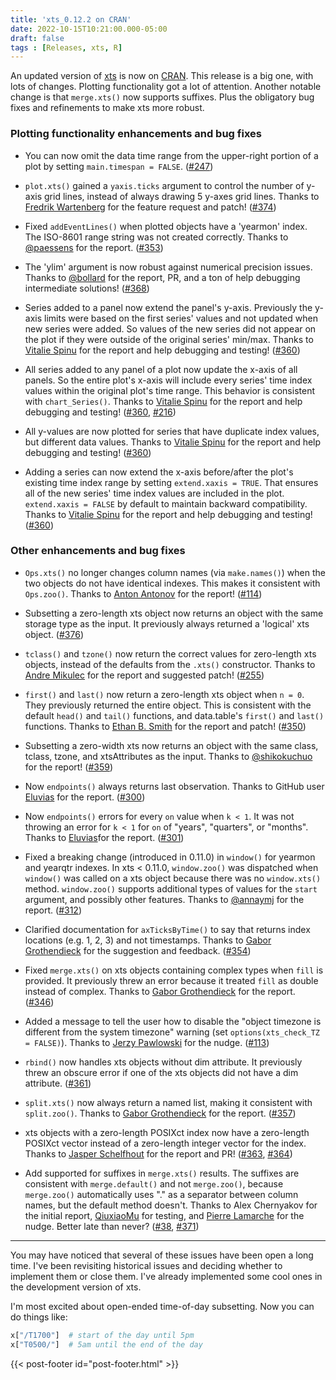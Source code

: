 ```yaml
---
title: 'xts_0.12.2 on CRAN'
date: 2022-10-15T10:21:00.000-05:00
draft: false
tags : [Releases, xts, R]
---
```


An updated version of [xts](http://cran.r-project.org/package=xts) is now on [CRAN](http://cran.r-project.org/). This release is a big one, with lots of changes. Plotting functionality got a lot of attention. Another notable change is that `merge.xts()` now supports suffixes. Plus the obligatory bug fixes and refinements to make xts more robust.

<!--more-->

### Plotting functionality enhancements and bug fixes

* You can now omit the data time range from the upper-right portion of a plot by setting `main.timespan = FALSE`. ([#247](https://github.com/joshuaulrich/xts/issues/247))

* `plot.xts()` gained a `yaxis.ticks` argument to control the number of y-axis grid lines, instead of always drawing 5 y-axes grid lines. Thanks to [Fredrik Wartenberg](https://github.com/FredrikWartenberg) for the feature request and patch! ([#374](https://github.com/joshuaulrich/xts/issues/374))

* Fixed `addEventLines()` when plotted objects have a 'yearmon' index. The ISO-8601 range string was not created correctly. Thanks to [@paessens](https://github.com/paessens) for the report. ([#353](https://github.com/joshuaulrich/xts/issues/353))

* The 'ylim' argument is now robust against numerical precision issues. Thanks to [@bollard](https://github.com/bollard) for the report, PR, and a ton of help debugging intermediate solutions! ([#368](https://github.com/joshuaulrich/xts/issues/368))

* Series added to a panel now extend the panel's y-axis. Previously the y-axis limits were based on the first series' values and not updated when new series were added. So values of the new series did not appear on the plot if they were outside of the original series' min/max. Thanks to [Vitalie Spinu](https://github.com/vspinu) for the report and help debugging and testing! ([#360](https://github.com/joshuaulrich/xts/issues/360))

* All series added to any panel of a plot now update the x-axis of all panels. So the entire plot's x-axis will include every series' time index values within the original plot's time range. This behavior is consistent with `chart_Series()`. Thanks to [Vitalie Spinu](https://github.com/vspinu) for the report and help debugging and testing! ([#360](https://github.com/joshuaulrich/xts/issues/360), [#216](https://github.com/joshuaulrich/xts/issues/216))

* All y-values are now plotted for series that have duplicate index values, but different data values. Thanks to [Vitalie Spinu](https://github.com/vspinu) for the report and help debugging and testing! ([#360](https://github.com/joshuaulrich/xts/issues/360))

* Adding a series can now extend the x-axis before/after the plot's existing time index range by setting `extend.xaxis = TRUE`. That ensures all of the new series' time index values are included in the plot. `extend.xaxis = FALSE` by default to maintain backward compatibility. Thanks to [Vitalie Spinu](https://github.com/vspinu) for the report and help debugging and testing! ([#360](https://github.com/joshuaulrich/xts/issues/360))

### Other enhancements and bug fixes

* `Ops.xts()` no longer changes column names (via `make.names()`) when the two objects do not have identical indexes. This makes it consistent with `Ops.zoo()`. Thanks to [Anton Antonov](https://github.com/tonytonov) for the report! ([#114](https://github.com/joshuaulrich/xts/issues/114))

* Subsetting a zero-length xts object now returns an object with the same storage type as the input. It previously always returned a 'logical' xts object. ([#376](https://github.com/joshuaulrich/xts/issues/376))

* `tclass()` and `tzone()` now return the correct values for zero-length xts objects, instead of the defaults from the `.xts()` constructor. Thanks to [Andre Mikulec](https://github.com/AndreMikulec) for the report and suggested patch! ([#255](https://github.com/joshuaulrich/xts/issues/255))

* `first()` and `last()` now return a zero-length xts object when `n = 0`. They previously returned the entire object. This is consistent with the default `head()` and `tail()` functions, and data.table's `first()` and `last()` functions. Thanks to [Ethan B. Smith](https://github.com/ethanbsmith) for the report and patch! ([#350](https://github.com/joshuaulrich/xts/issues/350))

* Subsetting a zero-width xts now returns an object with the same class, tclass, tzone, and xtsAttributes as the input. Thanks to [@shikokuchuo](https://github.com/shikokuchuo) for the report! ([#359](https://github.com/joshuaulrich/xts/issues/359))

* Now `endpoints()` always returns last observation. Thanks to GitHub user [Eluvias](https://github.com/Eluvias) for the report. ([#300](https://github.com/joshuaulrich/xts/issues/300))

* Now `endpoints()` errors for every `on` value when `k < 1`. It was not throwing an error for `k < 1` for `on` of "years", "quarters", or "months". Thanks to [Eluvias](https://github.com/Eluvias)for the report. ([#301](https://github.com/joshuaulrich/xts/issues/301))

* Fixed a breaking change (introduced in 0.11.0) in `window()` for yearmon and yearqtr indexes. In xts < 0.11.0, `window.zoo()` was dispatched when `window()` was called on a xts object because there was no `window.xts()` method. `window.zoo()` supports additional types of values for the `start` argument, and possibly other features. Thanks to [@annaymj](https://github.com/annaymj) for the report. ([#312](https://github.com/joshuaulrich/xts/issues/312))

* Clarified documentation for `axTicksByTime()` to say that returns index locations (e.g. 1, 2, 3) and not timestamps. Thanks to [Gabor Grothendieck](https://github.com/ggrothendieck) for the suggestion and feedback. ([#354](https://github.com/joshuaulrich/xts/issues/354))

* Fixed `merge.xts()` on xts objects containing complex types when `fill` is provided. It previously threw an error because it treated `fill` as double instead of complex. Thanks to [Gabor Grothendieck](https://github.com/ggrothendieck) for the report. ([#346](https://github.com/joshuaulrich/xts/issues/346))

* Added a message to tell the user how to disable the "object timezone is different from the system timezone" warning (set `options(xts_check_TZ = FALSE)`). Thanks to [Jerzy Pawlowski](https://github.com/algoquant) for the nudge. ([#113](https://github.com/joshuaulrich/xts/issues/113))

* `rbind()` now handles xts objects without dim attribute. It previously threw an obscure error if one of the xts objects did not have a dim attribute. ([#361](https://github.com/joshuaulrich/xts/issues/361))

* `split.xts()` now always return a named list, making it consistent with `split.zoo()`. Thanks to [Gabor Grothendieck](https://github.com/ggrothendieck) for the report. ([#357](https://github.com/joshuaulrich/xts/issues/357))

* xts objects with a zero-length POSIXct index now have a zero-length POSIXct vector instead of a zero-length integer vector for the index. Thanks to [Jasper Schelfhout](https://github.com/JasperSch) for the report and PR! ([#363](https://github.com/joshuaulrich/xts/issues/363), [#364](https://github.com/joshuaulrich/xts/pulls/364))

* Add supported for suffixes in `merge.xts()` results. The suffixes are consistent with `merge.default()` and not `merge.zoo()`, because `merge.zoo()` automatically uses "." as a separator between column names, but the default method doesn't. Thanks to Alex Chernyakov for the initial report, [QiuxiaoMu](https://github.com/stucash) for testing, and [Pierre Lamarche](https://github.com/pierre-lamarche) for the nudge. Better late than never? ([#38](https://github.com/joshuaulrich/xts/issues/38), [#371](https://github.com/joshuaulrich/xts/issues/371))

----

You may have noticed that several of these issues have been open a long time. I've been revisiting historical issues and deciding whether to implement them or close them. I've already implemented some cool ones in the development version of xts.

I'm most excited about open-ended time-of-day subsetting. Now you can do things like:

```r
x["/T1700"]  # start of the day until 5pm
x["T0500/"]  # 5am until the end of the day
```

{{< post-footer id="post-footer.html" >}}

